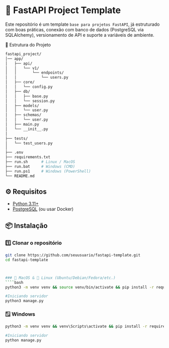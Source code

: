 # 🚀 FastAPI Project Template


Este repositório é um template `base para projetos FastAPI`, já estruturado com boas práticas, conexão com banco de dados (PostgreSQL via SQLAlchemy), versionamento de API e suporte a variáveis de ambiente.


📂 Estrutura do Projeto


````bash
fastapi_project/
│── app/
│   ├── api/
│   │   └── v1/
│   │       └── endpoints/
│   │           └── users.py
│   ├── core/
│   │   └── config.py
│   ├── db/
│   │   ├── base.py
│   │   └── session.py
│   ├── models/
│   │   └── user.py
│   ├── schemas/
│   │   └── user.py
│   ├── main.py
│   └── __init__.py
│
├── tests/
│   └── test_users.py
│
├── .env
├── requirements.txt
├── run.sh      # Linux / MacOS
├── run.bat     # Windows (CMD)
├── run.ps1     # Windows (PowerShell)
└── README.md
````

## ⚙️ Requisitos
- [Python 3.11+](https://www.python.org/downloads/)  
- [PostgreSQL](https://www.postgresql.org/) (ou usar Docker)  


## 📦 Instalação

### 1️⃣ Clonar o repositório
```bash
git clone https://github.com/seuusuario/fastapi-template.git
cd fastapi-template



### 🍏 MacOS & 🐧 Linux (Ubuntu/Debian/Fedora/etc.)
````bash
python3 -m venv venv && source venv/bin/activate && pip install -r requirements.txt

#Iniciando servidor
python3 manage.py
````

### 🪟 Windows
````bash
python3 -m venv venv && venv\Scripts\activate && pip install -r requirements.txt

#Iniciando servidor
python manage.py
````
